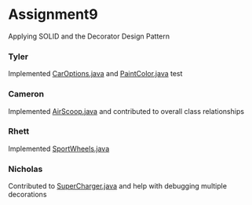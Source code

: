 # Assignment9
Applying SOLID and the Decorator Design Pattern

### Tyler 
Implemented [CarOptions.java](https://github.com/cs3398-betazoid-betamales/Assignment9/blob/master/src/carcraft/CarOptions.java) and [PaintColor.java](https://github.com/cs3398-betazoid-betamales/Assignment9/blob/master/src/carcraft/Color.java) 
test

### Cameron
Implemented [AirScoop.java](https://github.com/cs3398-betazoid-betamales/Assignment9/blob/master/src/carcraft/AirScoop.java) and contributed to overall class relationships

### Rhett
Implemented [SportWheels.java](https://github.com/cs3398-betazoid-betamales/Assignment9/blob/master/src/carcraft/SportWheels.java)

### Nicholas 
Contributed to [SuperCharger.java](https://github.com/cs3398-betazoid-betamales/Assignment9/blob/master/src/carcraft/SuperCharger.java) and help with debugging multiple decorations
